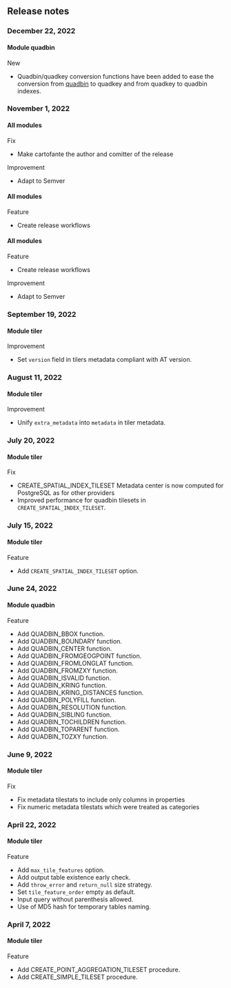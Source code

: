 ## Release notes

### December 22, 2022

#### Module quadbin

New

- Quadbin/quadkey conversion functions have been added to ease the conversion from [quadbin](../../sql-reference/quadbin/) to quadkey and from quadkey to quadbin indexes.

### November 1, 2022

#### All modules

Fix

- Make cartofante the author and comitter of the release

Improvement

- Adapt to Semver

#### All modules

Feature

- Create release workflows

#### All modules

Feature

- Create release workflows

Improvement

- Adapt to Semver

### September 19, 2022

#### Module tiler

Improvement

- Set `version` field in tilers metadata compliant with AT version.

### August 11, 2022

#### Module tiler

Improvement

- Unify `extra_metadata` into `metadata` in tiler metadata.

### July 20, 2022

#### Module tiler

Fix

- CREATE_SPATIAL_INDEX_TILESET Metadata center is now computed for PostgreSQL as for other providers
- Improved performance for quadbin tilesets in  `CREATE_SPATIAL_INDEX_TILESET`.

### July 15, 2022

#### Module tiler

Feature

- Add `CREATE_SPATIAL_INDEX_TILESET` option.

### June 24, 2022

#### Module quadbin

Feature

- Add QUADBIN_BBOX function.
- Add QUADBIN_BOUNDARY function.
- Add QUADBIN_CENTER function.
- Add QUADBIN_FROMGEOGPOINT function.
- Add QUADBIN_FROMLONGLAT function.
- Add QUADBIN_FROMZXY function.
- Add QUADBIN_ISVALID function.
- Add QUADBIN_KRING function.
- Add QUADBIN_KRING_DISTANCES function.
- Add QUADBIN_POLYFILL function.
- Add QUADBIN_RESOLUTION function.
- Add QUADBIN_SIBLING function.
- Add QUADBIN_TOCHILDREN function.
- Add QUADBIN_TOPARENT function.
- Add QUADBIN_TOZXY function.

### June 9, 2022

#### Module tiler

Fix

- Fix metadata tilestats to include only columns in properties
- Fix numeric metadata tilestats which were treated as categories

### April 22, 2022

#### Module tiler

Feature

- Add `max_tile_features` option.
- Add output table existence early check.
- Add `throw_error` and `return_null` size strategy.
- Set `tile_feature_order` empty as default.
- Input query without parenthesis allowed.
- Use of MD5 hash for temporary tables naming.

### April 7, 2022

#### Module tiler

Feature

- Add CREATE_POINT_AGGREGATION_TILESET procedure.
- Add CREATE_SIMPLE_TILESET procedure.

